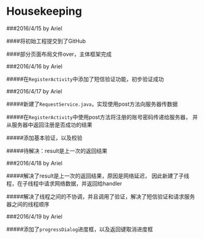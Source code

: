 # Housekeeping

###2016/4/15  by Ariel

####将初始工程提交到了GitHub

####部分页面布局文件over，主体框架完成

###2016/4/16  by Ariel

#####在`RegisterActivity`中添加了短信验证功能，初步验证成功

###2016/4/17  by Ariel

#####新建了`RequestService.java`，实现使用post方法向服务器传数据

#####在`RegisterActivity`中使用post方法将注册的账号密码传递给服务器，
并从服务器中返回注册是否成功的结果

#####添加基本验证，以及校验

#####待解决：result是上一次的返回结果

###2016/4/18  by Ariel

#####解决了result是上一次的返回结果，原因是网络延迟，
因此新建了子线程，在子线程中请求网络数据，并返回给handler

#####解决了线程之间的不协调，并且调用了验证，解决了短信验证和请求服务器之间的线程顺序

###2016/4/19  by Ariel

#####添加了`progressDialog`进度框，以及返回键取消进度框

